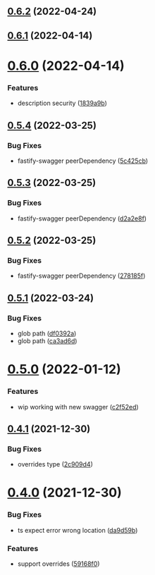 ## [0.6.2](https://github.com/GiovanniCardamone/fastify-autosecurity/compare/v0.6.1...v0.6.2) (2022-04-24)



## [0.6.1](https://github.com/GiovanniCardamone/fastify-autosecurity/compare/v0.6.0...v0.6.1) (2022-04-14)



# [0.6.0](https://github.com/GiovanniCardamone/fastify-autosecurity/compare/v0.5.4...v0.6.0) (2022-04-14)


### Features

* description security ([1839a9b](https://github.com/GiovanniCardamone/fastify-autosecurity/commit/1839a9b8705dddc38f2cedaf2a5d5093f792df53))



## [0.5.4](https://github.com/GiovanniCardamone/fastify-autosecurity/compare/v0.5.3...v0.5.4) (2022-03-25)


### Bug Fixes

* fastify-swagger peerDependency ([5c425cb](https://github.com/GiovanniCardamone/fastify-autosecurity/commit/5c425cb678d750b31f2ec1f3bad9b08aaede082e))



## [0.5.3](https://github.com/GiovanniCardamone/fastify-autosecurity/compare/v0.5.2...v0.5.3) (2022-03-25)


### Bug Fixes

* fastify-swagger peerDependency ([d2a2e8f](https://github.com/GiovanniCardamone/fastify-autosecurity/commit/d2a2e8f6dae4586eac93c3038f8650eb980e64d1))



## [0.5.2](https://github.com/GiovanniCardamone/fastify-autosecurity/compare/v0.5.1...v0.5.2) (2022-03-25)


### Bug Fixes

* fastify-swagger peerDependency ([278185f](https://github.com/GiovanniCardamone/fastify-autosecurity/commit/278185f94e865056cc9a3c68c4c686609e975da4))



## [0.5.1](https://github.com/GiovanniCardamone/fastify-autosecurity/compare/v0.5.0...v0.5.1) (2022-03-24)


### Bug Fixes

* glob path ([df0392a](https://github.com/GiovanniCardamone/fastify-autosecurity/commit/df0392a85b3ddb574435ec2ee44529c895d973b8))
* glob path ([ca3ad6d](https://github.com/GiovanniCardamone/fastify-autosecurity/commit/ca3ad6d7e608c1fe735cb7c693fd535c6a6744c4))



# [0.5.0](https://github.com/GiovanniCardamone/fastify-autosecurity/compare/v0.4.1...v0.5.0) (2022-01-12)


### Features

* wip working with new swagger ([c2f52ed](https://github.com/GiovanniCardamone/fastify-autosecurity/commit/c2f52ed49e5e28ca3f1fda794da88cf28f7326e4))



## [0.4.1](https://github.com/GiovanniCardamone/fastify-autosecurity/compare/v0.4.0...v0.4.1) (2021-12-30)


### Bug Fixes

* overrides type ([2c909d4](https://github.com/GiovanniCardamone/fastify-autosecurity/commit/2c909d45e96972c3a2b9aa2d4d2dcf6bdf16b251))



# [0.4.0](https://github.com/GiovanniCardamone/fastify-autosecurity/compare/v0.3.1...v0.4.0) (2021-12-30)


### Bug Fixes

* ts expect error wrong location ([da9d59b](https://github.com/GiovanniCardamone/fastify-autosecurity/commit/da9d59ba07030172ab99a0bd6be3ba4a2f0f42aa))


### Features

* support overrides ([59168f0](https://github.com/GiovanniCardamone/fastify-autosecurity/commit/59168f03223799d8398f6d274b5f095dcf17c4bb))



